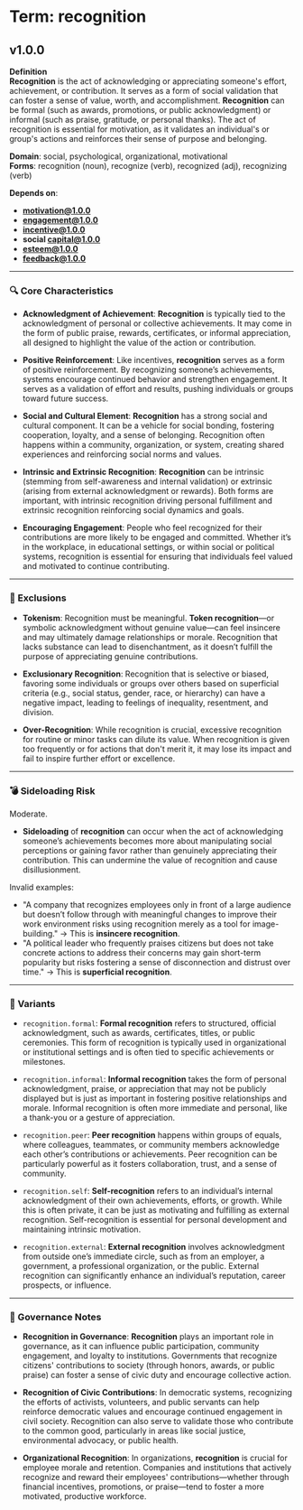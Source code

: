 # Term: recognition

## v1.0.0

**Definition**  
**Recognition** is the act of acknowledging or appreciating someone's effort, achievement, or contribution. It serves as a form of social validation that can foster a sense of value, worth, and accomplishment. **Recognition** can be formal (such as awards, promotions, or public acknowledgment) or informal (such as praise, gratitude, or personal thanks). The act of recognition is essential for motivation, as it validates an individual's or group's actions and reinforces their sense of purpose and belonging.

**Domain**: social, psychological, organizational, motivational  
**Forms**: recognition (noun), recognize (verb), recognized (adj), recognizing (verb)

**Depends on**:  
- **motivation@1.0.0**  
- **engagement@1.0.0**  
- **incentive@1.0.0**  
- **social capital@1.0.0**  
- **esteem@1.0.0**  
- **feedback@1.0.0**

---

### 🔍 Core Characteristics

- **Acknowledgment of Achievement**: **Recognition** is typically tied to the acknowledgment of personal or collective achievements. It may come in the form of public praise, rewards, certificates, or informal appreciation, all designed to highlight the value of the action or contribution.

- **Positive Reinforcement**: Like incentives, **recognition** serves as a form of positive reinforcement. By recognizing someone’s achievements, systems encourage continued behavior and strengthen engagement. It serves as a validation of effort and results, pushing individuals or groups toward future success.

- **Social and Cultural Element**: **Recognition** has a strong social and cultural component. It can be a vehicle for social bonding, fostering cooperation, loyalty, and a sense of belonging. Recognition often happens within a community, organization, or system, creating shared experiences and reinforcing social norms and values.

- **Intrinsic and Extrinsic Recognition**: **Recognition** can be intrinsic (stemming from self-awareness and internal validation) or extrinsic (arising from external acknowledgment or rewards). Both forms are important, with intrinsic recognition driving personal fulfillment and extrinsic recognition reinforcing social dynamics and goals.

- **Encouraging Engagement**: People who feel recognized for their contributions are more likely to be engaged and committed. Whether it’s in the workplace, in educational settings, or within social or political systems, recognition is essential for ensuring that individuals feel valued and motivated to continue contributing.

---

### 🚧 Exclusions

- **Tokenism**: Recognition must be meaningful. **Token recognition**—or symbolic acknowledgment without genuine value—can feel insincere and may ultimately damage relationships or morale. Recognition that lacks substance can lead to disenchantment, as it doesn’t fulfill the purpose of appreciating genuine contributions.

- **Exclusionary Recognition**: Recognition that is selective or biased, favoring some individuals or groups over others based on superficial criteria (e.g., social status, gender, race, or hierarchy) can have a negative impact, leading to feelings of inequality, resentment, and division.

- **Over-Recognition**: While recognition is crucial, excessive recognition for routine or minor tasks can dilute its value. When recognition is given too frequently or for actions that don't merit it, it may lose its impact and fail to inspire further effort or excellence.

---

### 💣 Sideloading Risk

Moderate.  
- **Sideloading** of **recognition** can occur when the act of acknowledging someone’s achievements becomes more about manipulating social perceptions or gaining favor rather than genuinely appreciating their contribution. This can undermine the value of recognition and cause disillusionment.

Invalid examples:
- "A company that recognizes employees only in front of a large audience but doesn’t follow through with meaningful changes to improve their work environment risks using recognition merely as a tool for image-building." → This is **insincere recognition**.
- "A political leader who frequently praises citizens but does not take concrete actions to address their concerns may gain short-term popularity but risks fostering a sense of disconnection and distrust over time." → This is **superficial recognition**.

---

### 🔁 Variants

- `recognition.formal`: **Formal recognition** refers to structured, official acknowledgment, such as awards, certificates, titles, or public ceremonies. This form of recognition is typically used in organizational or institutional settings and is often tied to specific achievements or milestones.

- `recognition.informal`: **Informal recognition** takes the form of personal acknowledgment, praise, or appreciation that may not be publicly displayed but is just as important in fostering positive relationships and morale. Informal recognition is often more immediate and personal, like a thank-you or a gesture of appreciation.

- `recognition.peer`: **Peer recognition** happens within groups of equals, where colleagues, teammates, or community members acknowledge each other’s contributions or achievements. Peer recognition can be particularly powerful as it fosters collaboration, trust, and a sense of community.

- `recognition.self`: **Self-recognition** refers to an individual’s internal acknowledgment of their own achievements, efforts, or growth. While this is often private, it can be just as motivating and fulfilling as external recognition. Self-recognition is essential for personal development and maintaining intrinsic motivation.

- `recognition.external`: **External recognition** involves acknowledgment from outside one’s immediate circle, such as from an employer, a government, a professional organization, or the public. External recognition can significantly enhance an individual’s reputation, career prospects, or influence.

---

### 🔐 Governance Notes

- **Recognition in Governance**: **Recognition** plays an important role in governance, as it can influence public participation, community engagement, and loyalty to institutions. Governments that recognize citizens' contributions to society (through honors, awards, or public praise) can foster a sense of civic duty and encourage collective action.

- **Recognition of Civic Contributions**: In democratic systems, recognizing the efforts of activists, volunteers, and public servants can help reinforce democratic values and encourage continued engagement in civil society. Recognition can also serve to validate those who contribute to the common good, particularly in areas like social justice, environmental advocacy, or public health.

- **Organizational Recognition**: In organizations, **recognition** is crucial for employee morale and retention. Companies and institutions that actively recognize and reward their employees' contributions—whether through financial incentives, promotions, or praise—tend to foster a more motivated, productive workforce.
